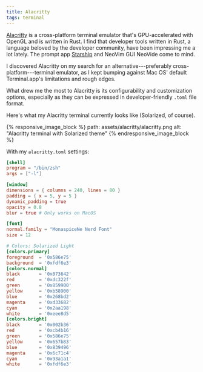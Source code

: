 ```yaml
---
title: Alacritty
tags: terminal
---
```


[Alacritty](https://github.com/alacritty/alacritty) is a cross-platform terminal
emulator that's GPU-accelerated with OpenGL and is written in Rust. I find that
developer tools written in Rust, a language beloved by the developer community,
have been impressing me a lot lately. The prompt app
[Starship](https://starship.rs) and NeoVim GUI NeoVide come to mind.

I discovered Alacritty on my search for an alternative---preferably
cross-platform---terminal emulator, as I kept bumping against Mac OS' default
Terminal.app's limitations and rough edges.

What drew me the most to Alacritty is its configurability and customization
options, especially as they can be expressed in developer-friendly `.toml` file
format.

Here's what my Alacritty terminal currently looks like (Solarized, of course).

{% responsive_image_block %}
  path: assets/alacritty/alacritty.png
  alt: "Alacritty terminal with Solarized theme"
{% endresponsive_image_block %}

With my `alacritty.toml` settings:

```toml
[shell]
program = "/bin/zsh"
args = ["-l"]

[window]
dimensions = { columns = 240, lines = 80 }
padding = { x = 5, y = 5 }
dynamic_padding = true
opacity = 0.8
blur = true # Only works on MacOS

[font]
normal.family = "MonaspiceNe Nerd Font"
size = 12

# Colors: Solarized Light
[colors.primary]
foreground  = '0x586e75'
background  = '0xfdf6e3'
[colors.normal]
black       = '0x073642'
red         = '0xdc322f'
green       = '0x859900'
yellow      = '0xb58900'
blue        = '0x268bd2'
magenta     = '0xd33682'
cyan        = '0x2aa198'
white       = '0xeee8d5'
[colors.bright]
black       = '0x002b36'
red         = '0xcb4b16'
green       = '0x586e75'
yellow      = '0x657b83'
blue        = '0x839496'
magenta     = '0x6c71c4'
cyan        = '0x93a1a1'
white       = '0xfdf6e3'
```
